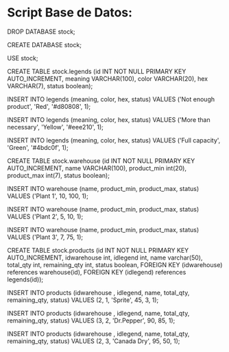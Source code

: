 # Script Base de Datos:

DROP DATABASE stock;

CREATE DATABASE stock;

USE stock;

CREATE TABLE stock.legends (id INT NOT NULL PRIMARY KEY AUTO_INCREMENT, meaning VARCHAR(100), color VARCHAR(20), hex VARCHAR(7), status boolean);

INSERT INTO legends (meaning, color, hex, status) VALUES ('Not enough product', 'Red', '#d80808', 1);

INSERT INTO legends (meaning, color, hex, status) VALUES ('More than necessary', 'Yellow', '#eee210', 1);

INSERT INTO legends (meaning, color, hex, status) VALUES ('Full capacity', 'Green', '#4bdc0f', 1);

CREATE TABLE stock.warehouse (id INT NOT NULL PRIMARY KEY AUTO_INCREMENT, name VARCHAR(100), product_min int(20), product_max int(7), status boolean);

INSERT INTO warehouse (name, product_min, product_max, status) VALUES ('Plant 1', 10, 100, 1);

INSERT INTO warehouse (name, product_min, product_max, status) VALUES ('Plant 2', 5, 10, 1);

INSERT INTO warehouse (name, product_min, product_max, status) VALUES ('Plant 3', 7, 75, 1);

CREATE TABLE stock.products (id INT NOT NULL PRIMARY KEY AUTO_INCREMENT, idwarehouse int, idlegend int, name varchar(50), total_qty int, remaining_qty int, status boolean,  FOREIGN KEY (idwarehouse) references warehouse(id), FOREIGN KEY (idlegend) references legends(id));

INSERT INTO products (idwarehouse , idlegend, name, total_qty, remaining_qty, status) VALUES (2, 1, 'Sprite', 45, 3, 1);

INSERT INTO products (idwarehouse , idlegend, name, total_qty, remaining_qty, status) VALUES (3, 2, 'Dr.Pepper', 90, 85, 1);

INSERT INTO products (idwarehouse , idlegend, name, total_qty, remaining_qty, status) VALUES (2, 3, 'Canada Dry', 95, 50, 1);

